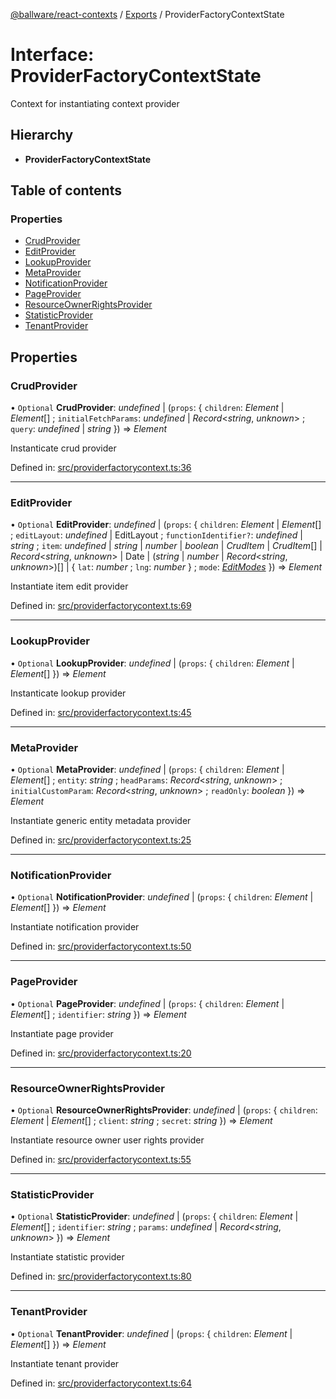 [@ballware/react-contexts](../README.md) / [Exports](../modules.md) / ProviderFactoryContextState

# Interface: ProviderFactoryContextState

Context for instantiating context provider

## Hierarchy

* **ProviderFactoryContextState**

## Table of contents

### Properties

- [CrudProvider](providerfactorycontextstate.md#crudprovider)
- [EditProvider](providerfactorycontextstate.md#editprovider)
- [LookupProvider](providerfactorycontextstate.md#lookupprovider)
- [MetaProvider](providerfactorycontextstate.md#metaprovider)
- [NotificationProvider](providerfactorycontextstate.md#notificationprovider)
- [PageProvider](providerfactorycontextstate.md#pageprovider)
- [ResourceOwnerRightsProvider](providerfactorycontextstate.md#resourceownerrightsprovider)
- [StatisticProvider](providerfactorycontextstate.md#statisticprovider)
- [TenantProvider](providerfactorycontextstate.md#tenantprovider)

## Properties

### CrudProvider

• `Optional` **CrudProvider**: *undefined* \| (`props`: { `children`: *Element* \| *Element*[] ; `initialFetchParams`: *undefined* \| *Record*<*string*, *unknown*\> ; `query`: *undefined* \| *string*  }) => *Element*

Instanticate crud provider

Defined in: [src/providerfactorycontext.ts:36](https://github.com/frankball/ballware-react-contexts/blob/3ab969c/src/providerfactorycontext.ts#L36)

___

### EditProvider

• `Optional` **EditProvider**: *undefined* \| (`props`: { `children`: *Element* \| *Element*[] ; `editLayout`: *undefined* \| EditLayout ; `functionIdentifier?`: *undefined* \| *string* ; `item`: *undefined* \| *string* \| *number* \| *boolean* \| *CrudItem* \| *CrudItem*[] \| *Record*<*string*, *unknown*\> \| Date \| (*string* \| *number* \| *Record*<*string*, *unknown*\>)[] \| { `lat`: *number* ; `lng`: *number*  } ; `mode`: [*EditModes*](../enums/editmodes.md)  }) => *Element*

Instantiate item edit provider

Defined in: [src/providerfactorycontext.ts:69](https://github.com/frankball/ballware-react-contexts/blob/3ab969c/src/providerfactorycontext.ts#L69)

___

### LookupProvider

• `Optional` **LookupProvider**: *undefined* \| (`props`: { `children`: *Element* \| *Element*[]  }) => *Element*

Instanticate lookup provider

Defined in: [src/providerfactorycontext.ts:45](https://github.com/frankball/ballware-react-contexts/blob/3ab969c/src/providerfactorycontext.ts#L45)

___

### MetaProvider

• `Optional` **MetaProvider**: *undefined* \| (`props`: { `children`: *Element* \| *Element*[] ; `entity`: *string* ; `headParams`: *Record*<*string*, *unknown*\> ; `initialCustomParam`: *Record*<*string*, *unknown*\> ; `readOnly`: *boolean*  }) => *Element*

Instantiate generic entity metadata provider

Defined in: [src/providerfactorycontext.ts:25](https://github.com/frankball/ballware-react-contexts/blob/3ab969c/src/providerfactorycontext.ts#L25)

___

### NotificationProvider

• `Optional` **NotificationProvider**: *undefined* \| (`props`: { `children`: *Element* \| *Element*[]  }) => *Element*

Instantiate notification provider

Defined in: [src/providerfactorycontext.ts:50](https://github.com/frankball/ballware-react-contexts/blob/3ab969c/src/providerfactorycontext.ts#L50)

___

### PageProvider

• `Optional` **PageProvider**: *undefined* \| (`props`: { `children`: *Element* \| *Element*[] ; `identifier`: *string*  }) => *Element*

Instantiate page provider

Defined in: [src/providerfactorycontext.ts:20](https://github.com/frankball/ballware-react-contexts/blob/3ab969c/src/providerfactorycontext.ts#L20)

___

### ResourceOwnerRightsProvider

• `Optional` **ResourceOwnerRightsProvider**: *undefined* \| (`props`: { `children`: *Element* \| *Element*[] ; `client`: *string* ; `secret`: *string*  }) => *Element*

Instantiate resource owner user rights provider

Defined in: [src/providerfactorycontext.ts:55](https://github.com/frankball/ballware-react-contexts/blob/3ab969c/src/providerfactorycontext.ts#L55)

___

### StatisticProvider

• `Optional` **StatisticProvider**: *undefined* \| (`props`: { `children`: *Element* \| *Element*[] ; `identifier`: *string* ; `params`: *undefined* \| *Record*<*string*, *unknown*\>  }) => *Element*

Instantiate statistic provider

Defined in: [src/providerfactorycontext.ts:80](https://github.com/frankball/ballware-react-contexts/blob/3ab969c/src/providerfactorycontext.ts#L80)

___

### TenantProvider

• `Optional` **TenantProvider**: *undefined* \| (`props`: { `children`: *Element* \| *Element*[]  }) => *Element*

Instantiate tenant provider

Defined in: [src/providerfactorycontext.ts:64](https://github.com/frankball/ballware-react-contexts/blob/3ab969c/src/providerfactorycontext.ts#L64)
